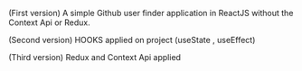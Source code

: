 (First version)
A simple Github user finder application in ReactJS without the Context Api or Redux. 

(Second version) 
HOOKS applied on project (useState , useEffect)

(Third version)
Redux and Context Api applied



